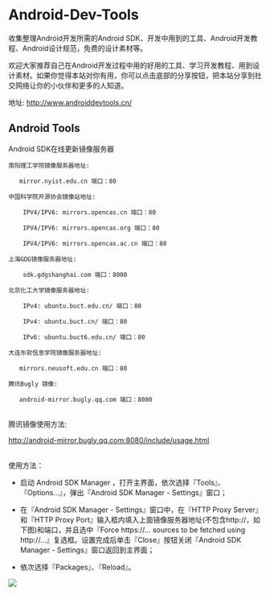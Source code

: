 # Android-Dev-Tools
收集整理Android开发所需的Android SDK、开发中用到的工具、Android开发教程、Android设计规范，免费的设计素材等。

欢迎大家推荐自己在Android开发过程中用的好用的工具、学习开发教程、用到设计素材。如果你觉得本站对你有用，你可以点击底部的分享按钮，把本站分享到社交网络让你的小伙伴和更多的人知道。


地址: http://www.androiddevtools.cn/

## Android Tools

Android SDK在线更新镜像服务器

    南阳理工学院镜像服务器地址:

       mirror.nyist.edu.cn 端口：80

    中国科学院开源协会镜像站地址:

        IPV4/IPV6: mirrors.opencas.cn 端口：80

        IPV4/IPV6: mirrors.opencas.org 端口：80

        IPV4/IPV6: mirrors.opencas.ac.cn 端口：80

    上海GDG镜像服务器地址:

        sdk.gdgshanghai.com 端口：8000

    北京化工大学镜像服务器地址:

        IPv4: ubuntu.buct.edu.cn/ 端口：80

        IPv4: ubuntu.buct.cn/ 端口：80

        IPv6: ubuntu.buct6.edu.cn/ 端口：80

    大连东软信息学院镜像服务器地址:

       mirrors.neusoft.edu.cn 端口：80

    腾讯Bugly 镜像:

       android-mirror.bugly.qq.com 端口：8080

<br>
腾讯镜像使用方法:

  http://android-mirror.bugly.qq.com:8080/include/usage.html  <br><br>


使用方法：

  * 启动 Android SDK Manager ，打开主界面，依次选择『Tools』、『Options...』，弹出『Android SDK Manager - Settings』窗口；

  * 在『Android SDK Manager - Settings』窗口中，在『HTTP Proxy Server』和『HTTP Proxy Port』输入框内填入上面镜像服务器地址(不包含http://，如下图)和端口，并且选中『Force https://... sources to be fetched using http://...』复选框。设置完成后单击『Close』按钮关闭『Android SDK Manager - Settings』窗口返回到主界面；

  * 依次选择『Packages』、『Reload』。

![](http://www.androiddevtools.cn/static/image/sdk-manager-proxy-settings.png)

